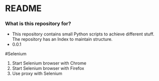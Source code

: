 # README #


### What is this repository for? ###

* This repository contains small Python scripts to achieve different stuff. The repository has an Index to maintain structure.
* 0.0.1

#Selenium

1. Start Selenium browser with Chrome
2. Start Selenium browser with Firefox
3. Use proxy with Selenium

